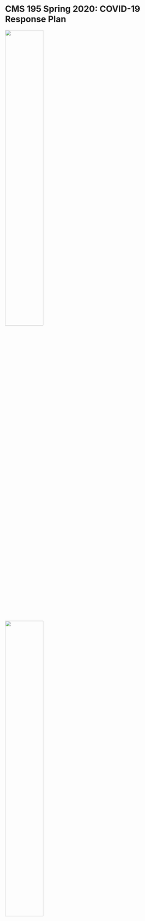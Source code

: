 # CMS 195 Spring 2020: COVID-19 Response Plan

<img src="https://i.chzbgr.com/full/9448823040/hDD42FB11/understand-cdc-s-covid-19-beatles-wanna-hold-hand-cdc-not-advisable-beatles-wanna-hold-hand-cdc-no" width="50%" />

<img src="https://cdn.dopl3r.com//media/memes_files/pj-theberge-atpj-theberge-cdc-wash-your-hands-frequently-neil-diamond-haaaaaands-cdc-coronavirus-is-contagious-neil-diamond-touching-haaaands-cdc-dont-touch-hands-neil-diamond-reaching-ouuuuut-cdc-please-avoid-that-neil-diamond-tou-rnS7Q.jpg" width="50%" />


## Contents

This document describes the changes we'll be making to the class in response to our shift to virtual instruction for the second half of
Spring 2020.

Please read this carefully and let me know if you have questions. It covers:

- Tools we're going to use.
- Updates to our schedule and assignments.
- My plans for delivering content to you.
- How office hours will work.

**Please remember that I'm always available to help you and answer your questions**. The format of our course has changed, but I'm 
still your professor and I'm still committed to helping each of you succeed.

You should always feel free to get in touch with me by e-mail, by Slack (discussed below), or in WebEx. If you need to set up a time
to meet live via WebEx, I'm happy to accomodate that.

## Collaboration

Previously, I'd encouraged you to talk with your classmates about the course work, but to develop all of your submissions indpendently.
Under our new situation, **I don't want you to feel isolated**, so I'm now **encouraging you to collaborate freely** to complete the
course work. To start, I'll group you into teams roughly based on the people that you've been working with in class so far. Think of your team as your remote study group. 

Note that we're not doing "group projects": **please continue to submit your work individually** so I have a record of everything that's 
turned in. You can, if you like, think of this as an environment where we're still completing indvidual assignments, but you're allowed 
to freely discuss and check your work with your fellow students.

I'll start by sending each team an invite to a dedicated Slack group. We'll stay with the initial teams for a couple of weeks: if you 
want rearrange to work with other people or if you'd prefer to work independently after that point then you can feel free to make 
changes.

## Tools

### Slack

Slack is an instant messaging app that's now widely used as a replacement for e-mail in many companies. I've created a Slack
channel for our class, `#cms-195-spring-2020`.

Use the invite link posted to Canvas to join the channel. Once you've joined, post a quick intro message and a meme to let me know you've made it.

Slack will be for general discussions, questions about course logistics, check-ins, posting memes and links, etc. It's intended to be a 
way for us to stay engaged with each other and to provide opportunities for casual question and answer sessions and collaboration.

**I won't distribute course content through Slack**.

### GitHub

We'll continue to use this GitHub site, `dansmyers/IntroToCS`, to keep distributing class content, handouts, and examples.

Each course unit will its own directory. The first one is `Unit-1-Strings_and_Files`.

### Canvas

We'll keep using Canvas for grades, official course e-mails, and posting course-specific links that I don't want to put on the public 
GitHub.

### WebEx

I'll use WebEx for online office hours, discussed in more detail below.

**I do not plan to lecture synchronously over WebEx**. I know that our initial guidance from the Provost emphasized delivering classes synchronously, but I don't think that format is well-suited for our course. Instead, we will deliver most of the basic course content
asynchronously, using videos and readings, and use video conferencing for check-ins and office hours.

## Updated Course Schedule

<img src="https://imgs.xkcd.com/comics/2010_and_2020_2x.png" width="55%"/>

### Remaining Topics

We have three major topics to get through for the rest of the semester:

- Strings and working with files
- Using Python's built-in lists and dictionaries
- An intro to object-oriented programming and classes

If we were in-person, we'd be able to add a unit on graphics programming, but it won't be feasible to do that in the new format (it
requires installing more software and some hands-on configuration). Those of you planning to continue with CMS 121 as your next computer 
science class will be perfectly well-prepared if we get through these last three units by the end of the semester.

My plan is to dedicate about two weeks to each unit. Each of the remaining units will have a deliverable project.


| Unit         | Topic                         | Start  |   End  | Deliverable     |
| -------------|-----------------------------|--------|--------|-----------------|
| 1            | Files and Strings           |   3/25 |  4/5  | Keep Working on Assignments  |
| 2            | Lists and Dictionaries      |   4/6 |  4/19  | It's a Secret to Everybody (Cryptography)    |
| 3            | Classes and Objects         |  4/20  |  End of the Semester  | Build Something Awesome |


### Autograded Problem Sets

Continue to work on the autograded problem sets. You are still responsible for finishing at least 90% of the autograded problems
by the end of the semester to get full credit.

Unit 1 (files and strings) will cover all of the material you need for Problem Set 7. Unit 2 (lists) will cover the material for 
Problem Set 8.

### Final Exam

**The last project will substitute for the final exam**.  We will not have a written final. Giving a written exam remotely
is tough, and at this point I want to prioritize writing as much code as possible.

### Labs

The entire Science Division is dealing with the challenge of translating lab experiences to the remote format. Although this class's 
labs are theoretically easier to move online, the reality is that they still require a lot of in-person discussion and explanation in 
order to be effective.

Our remaining labs would have been based around using some interesting built-in libraries of Python to do things like plotting,
text analysis, and predictive modeling. If we were in-person, I'd be able to quickly debug any issues that came up with the new
features and answer your questions, but I don't feel comfortable expecting you to work with unfamiliar software in the remote
format.

Here's my plan: we have a combination of the labs we completed before the break, plus the simulation projects in Assignment 6, plus a 
couple of other examples I'll show you during our online sessions. That will be enough to get us through the semester.

### Challenge Projects

Two challenge projects have been posted:

- Writing a tutorial blog post about a feature of Python or example problem. To simplify this project: **you don't need to publish your post on the web**. You can complete the post in a regular text editor and then upload it to an assignment on Canvas that I'll create.

- Solving some problems from Project Euler.

There will be a reflective writing challenge project posted toward the end of the semester and (depending on how we're doing) one more programming-related project.

## Content Delivery and Office Hours

### Course Content

I'll post a set of files to this GitHub repo outlining the topics, resources, and deliverables for each two week unit. The 
resources will include some videos I'll make covering examples that we would have done in-person in the regular class, plus some 
readings from *Think Python* or other supplemental web resources.


### Office Hours

I'll use our scheduled class times (2:30 on Mondays and Wednesdays) for interactive office hours via WebEx. Before each office hour period, I'll post a link to a Google doc that you can use to ask questions that you want to have answered, then use the office hour time to work through each request. I am working on a plan for recording and uploading the WebEx sessions so that you can review them even if you aren't able to join live.

**We will not meet via WebEx during the scheduled lab period on Thursdays**. My suggestion is that you block that time out as dedicated work time for this class.


## Suggestions

This is a tough time for all of us. Ultimately, what happens in this class is not the most important thing in the world right now. Our
goal is to get through the rest of the semester with the best experience possible, while managing all of the other craziness that's
happening around us.

Please stay in touch with the class. As Associate Dean Russell told some students in an earlier message, "Now is not the time to turtle."

<img src="https://upload.wikimedia.org/wikipedia/commons/9/99/T.h._hermanni_con_speroni_5.JPG" width="50%" />

*Do not want*.

Keep a healthy schedule and block out some time to work on each of your classes. I recognize that many of you, like my wife and I,
are dealing with additional family responsibilities now that most K-12 schools are closed. **Let me know as soon as possible if there's 
a major issue that's making it hard for you to access the class material or work on the assignments**. We'll try to proceed with as
much flexibility as possible.

We're going to get through this.

<img src="https://urbanmatter.com/chicago/wp-content/uploads/2020/03/complicated-plant-meme.png" width="50%" />

